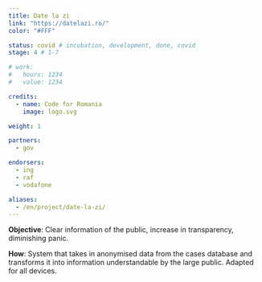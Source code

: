 ```yaml
---
title: Date la zi
link: "https://datelazi.ro/"
color: "#FFF"

status: covid # incubation, development, done, covid
stage: 4 # 1-7

# work:
#   hours: 1234
#   value: 1234

credits:
  - name: Code for Romania
    image: logo.svg

weight: 1

partners:
  - gov

endorsers:
  - ing
  - raf
  - vodafone

aliases:
  - /en/project/date-la-zi/
---
```


**Objective**: Clear information of the public, increase in transparency, diminishing panic.

**How**: System that takes in anonymised data from the cases database and transforms it into information understandable by the large public. Adapted for all devices.
